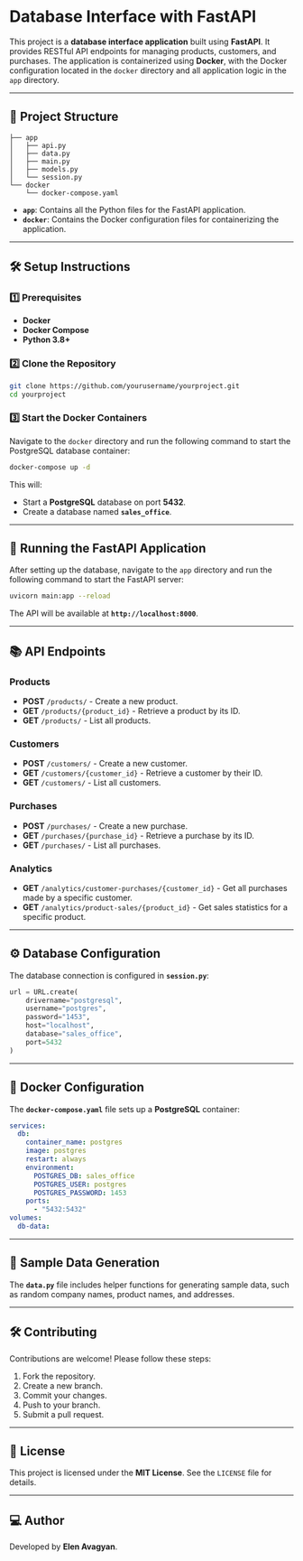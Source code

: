 # Database Interface with FastAPI

This project is a **database interface application** built using **FastAPI**. It provides RESTful API endpoints for managing products, customers, and purchases. The application is containerized using **Docker**, with the Docker configuration located in the `docker` directory and all application logic in the `app` directory.

---

## 📁 Project Structure

```
├── app
│   ├── api.py
│   ├── data.py
│   ├── main.py
│   ├── models.py
│   └── session.py
└── docker
    └── docker-compose.yaml
```

- **`app`**: Contains all the Python files for the FastAPI application.
- **`docker`**: Contains the Docker configuration files for containerizing the application.

---

## 🛠️ Setup Instructions

### 1️⃣ Prerequisites
- **Docker**
- **Docker Compose**
- **Python 3.8+**

### 2️⃣ Clone the Repository
```bash
git clone https://github.com/yourusername/yourproject.git
cd yourproject
```

### 3️⃣ Start the Docker Containers
Navigate to the `docker` directory and run the following command to start the PostgreSQL database container:

```bash
docker-compose up -d
```

This will:
- Start a **PostgreSQL** database on port **5432**.
- Create a database named **`sales_office`**.

---

## 🚀 Running the FastAPI Application

After setting up the database, navigate to the `app` directory and run the following command to start the FastAPI server:

```bash
uvicorn main:app --reload
```

The API will be available at **`http://localhost:8000`**.

---

## 📚 API Endpoints

### Products
- **POST** `/products/` - Create a new product.
- **GET** `/products/{product_id}` - Retrieve a product by its ID.
- **GET** `/products/` - List all products.

### Customers
- **POST** `/customers/` - Create a new customer.
- **GET** `/customers/{customer_id}` - Retrieve a customer by their ID.
- **GET** `/customers/` - List all customers.

### Purchases
- **POST** `/purchases/` - Create a new purchase.
- **GET** `/purchases/{purchase_id}` - Retrieve a purchase by its ID.
- **GET** `/purchases/` - List all purchases.

### Analytics
- **GET** `/analytics/customer-purchases/{customer_id}` - Get all purchases made by a specific customer.
- **GET** `/analytics/product-sales/{product_id}` - Get sales statistics for a specific product.

---

## ⚙️ Database Configuration

The database connection is configured in **`session.py`**:
```python
url = URL.create(
    drivername="postgresql",
    username="postgres",
    password="1453",
    host="localhost",
    database="sales_office",
    port=5432
)
```

---

## 📂 Docker Configuration

The **`docker-compose.yaml`** file sets up a **PostgreSQL** container:
```yaml
services:
  db:
    container_name: postgres
    image: postgres
    restart: always
    environment:
      POSTGRES_DB: sales_office
      POSTGRES_USER: postgres
      POSTGRES_PASSWORD: 1453
    ports:
      - "5432:5432"
volumes:
  db-data:
```

---

## 🧪 Sample Data Generation

The **`data.py`** file includes helper functions for generating sample data, such as random company names, product names, and addresses.

---

## 🛠️ Contributing

Contributions are welcome! Please follow these steps:

1. Fork the repository.
2. Create a new branch.
3. Commit your changes.
4. Push to your branch.
5. Submit a pull request.

---

## 📄 License

This project is licensed under the **MIT License**. See the `LICENSE` file for details.

---

## 💻 Author

Developed by **Elen Avagyan**.
